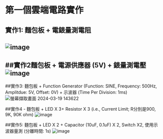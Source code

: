 # 第一個雲端電路實作
## 實作1: 麵包板 + 電錶量測電阻
![image](https://github.com/PHUANYU/EC2024/assets/162283667/8fc12458-b751-4f1e-be8e-0f3ebbe17bed)
----------------------------------------------------------------------------------------------
##實作2麵包板 + 電源供應器 (5V) + 錶量測電壓
![image](https://github.com/YE-F/Ec2024/assets/162284059/0e4e779c-0404-44e0-be5b-d4bb4814f767)
----------------------------------------------------------------------------------------------
##實作3: 麵包板 + Function Generator (Function: SINE, Frequency: 500Hz, Amplitdue: 5V, Offset: 0V) + 示波器 (Time Per Division: 1ms)
![螢幕擷取畫面 2024-03-19 143622](https://github.com/PHUANYU/EC2024/assets/162283667/15dfc7cb-a4c4-4142-8db9-a0015bb6b517)


##實作4 - 麵包板 + LED X 3+ Resistor X 3 (i.e., Current Limit; R分別是900, 9K, 90K ohm)
![image](https://github.com/PHUANYU/EC2024/assets/162283667/ad27b6b2-469c-43c9-aca6-ee3fdf4bc9e0)


##實作5: 麵包板 + LED X 2 + Capacitor (10uF, 0.1uF) X 2, Switch X2, 使用示波器量測 (分離時間: 1s)
![image](https://github.com/PHUANYU/EC2024/assets/162283667/10e03ff2-96b7-4c42-a6ee-7d42f8f8ce5e)

















